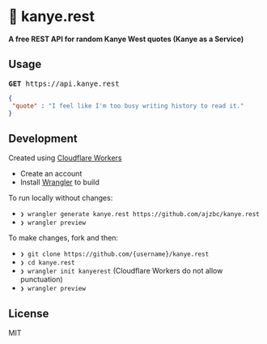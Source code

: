 
  <h1>🌊 kanye.rest</h1>
  <b>A free REST API for random Kanye West quotes (Kanye as a Service)</b>

 <br />

 ## Usage

 <pre><b>GET</b> https://api.kanye.rest</pre>

 ```json
{
  "quote" : "I feel like I'm too busy writing history to read it."
}
```

 ## Development
 Created using [Cloudflare Workers](https://workers.dev)
 <br />
 - Create an account
 - Install [Wrangler](https://github.com/cloudflare/wrangler) to build

 To run locally without changes:
 - `❯ wrangler generate kanye.rest https://github.com/ajzbc/kanye.rest`
 - `❯ wrangler preview`

 To make changes, fork and then:
 - `❯ git clone https://github.com/{username}/kanye.rest`
 - `❯ cd kanye.rest`
 - `❯ wrangler init kanyerest` (Cloudflare Workers do not allow punctuation)
 - `❯ wrangler preview`


## License

MIT
